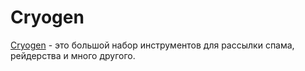 # Cryogen
[Cryogen]() - это большой набор инструментов для рассылки спама, рейдерства и много другого.
